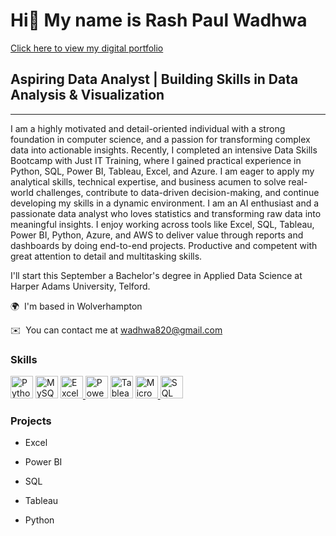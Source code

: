 
# **Hi👋 My name is Rash Paul Wadhwa**  
[Click here to view my digital portfolio](https://rashpaul3051c4.myportfolio.com/)
   
## **Aspiring Data Analyst | Building Skills in Data Analysis & Visualization**  
---  
I am a highly motivated and detail-oriented individual with a strong foundation
in computer science, and a passion for transforming complex data 
into actionable insights. Recently, I completed an intensive Data Skills 
Bootcamp with Just IT Training, where I gained practical experience in 
Python, SQL, Power BI, Tableau, Excel, and Azure. I am eager to apply my 
analytical skills, technical expertise, and business acumen to solve 
real-world challenges, contribute to data-driven decision-making, and 
continue developing my skills in a dynamic environment. 
I am an AI enthusiast and a passionate data analyst who loves statistics and transforming raw data into meaningful insights.
I enjoy working across tools like Excel, SQL, Tableau, Power BI, Python, Azure, and AWS to deliver value through reports and dashboards by doing end-to-end projects.
Productive and competent with great attention to detail and multitasking skills.

I'll start this September a Bachelor's degree in Applied Data Science at Harper Adams University, Telford.

🌍  I'm based in Wolverhampton 

✉️  You can contact me at [wadhwa820@gmail.com](mailto:wadhwa820@gmail.com)  

### Skills  
<p align="left">  
<a href="https://www.python.org/" target="_blank" rel="noreferrer"><img src="https://raw.githubusercontent.com/
danielcranney/readme-generator/main/public/icons/skills/python-colored.svg" width="36" height="36" 
alt="Python" /></a>  
<a href="https://www.mysql.com/" target="_blank" rel="noreferrer"><img src="https://raw.githubusercontent.com/
danielcranney/readme-generator/main/public/icons/skills/mysql-coloured.svg" width="36" height="36" alt="MySQL" /
></a>  
<a href="https://www.microsoft.com/en-us/microsoft-365/excel" target="_blank" rel="noreferrer"><img 
src="https://img.icons8.com/color/48/000000/microsoft-excel-2019.png" width="36" height="36" alt="Excel" /></
a>  
<a href="https://powerbi.microsoft.com/" target="_blank" rel="noreferrer"><img src="https://img.icons8.com/
color/48/000000/power-bi.png" width="36" height="36" alt="Power BI" /></a>  
<a href="https://www.tableau.com/" target="_blank" rel="noreferrer"><img src="https://img.icons8.com/color/48/
000000/tableau-software.png" width="36" height="36" alt="Tableau" /></a>  
<a href="https://www.microsoft.com/en-us/sql-server/" target="_blank" rel="noreferrer"><img src="https://img.
icons8.com/color/48/000000/microsoft-sql-server.png" width="36" height="36" alt="Microsoft SQL Server" /></
a>  
<a href="https://www.postgresql.org/" target="_blank" rel="noreferrer"><img src="https://img.icons8.com/color/
48/000000/sql.png" width="36" height="36" alt="SQL" /></a> 
</p>  





### Projects

- Excel
    
- Power BI
   
- SQL
    
- Tableau
    
- Python
    


